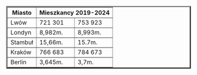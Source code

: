 
<html>

<head>

</head>

<body>

<table border='3'>


<tr>

<th>
Miasto
</th>

<th colspan='2'>
Mieszkancy 2019-2024
</th>


</tr>

<tr>

<td>
Lwów
</td>

<td>
721 301
</td>

<td>
753 923
</td>

</tr>


<tr>

<td>
Londyn
</td>

<td>
8,982m.
</td>

<td>
8,993m.
</td>


</tr>



<tr>

<td>
Stambuł 
</td>

<td>
15,66m.
</td>

<td>
15.7m.
</td>


</tr>



<tr>

<td>
Kraków 
</td>

<td>
766 683
</td>

<td>
784 673
</td>



</tr>


<tr>

<td>
Berlin
</td>



<td>
3,645m.
</td>

<td>
3,7m.
</td>

</tr>


</table>

</body>



</html>

